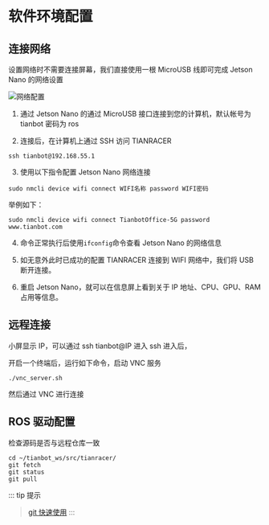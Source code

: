 # 软件环境配置

## 连接网络

设置网络时不需要连接屏幕，我们直接使用一根 MicroUSB 线即可完成 Jetson Nano 的网络设置

![网络配置](https://tianbot-pic.oss-cn-beijing.aliyuncs.com/tianbot/202112211514339.jpg)

1. 通过 Jetson Nano 的通过 MicroUSB 接口连接到您的计算机，默认帐号为 tianbot 密码为 ros

2. 连接后，在计算机上通过 SSH 访问 TIANRACER

```shell
ssh tianbot@192.168.55.1
```

3. 使用以下指令配置 Jetson Nano 网络连接
```shell
sudo nmcli device wifi connect WIFI名称 password WIFI密码
```

举例如下：
```shell
​​sudo nmcli device wifi connect TianbotOffice-5G password www.tianbot.com
```

4. 命令正常执行后使用`ifconfig`命令查看 Jetson Nano 的网络信息


5. 如无意外此时已成功的配置 TIANRACER 连接到 WIFI 网络中，我们将 USB 断开连接。

6. 重启 Jetson Nano，就可以在信息屏上看到关于 IP 地址、CPU、GPU、RAM 占用等信息。


## 远程连接

小屏显示 IP，可以通过 ssh tianbot@IP 进入 ssh 进入后，

开启一个终端后，运行如下命令，启动 VNC 服务
```shell
./vnc_server.sh
```

然后通过 VNC 进行连接

## ROS 驱动配置

检查源码是否与远程仓库一致

```shell
cd ~/tianbot_ws/src/tianracer/
git fetch
git status
git pull    
```
::: tip 提示
> [git 快速使用](/basic/git.md "git快速使用")
:::